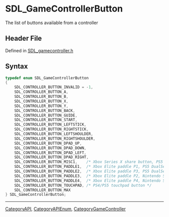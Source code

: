 # SDL_GameControllerButton

The list of buttons available from a controller

## Header File

Defined in [SDL_gamecontroller.h](https://github.com/libsdl-org/SDL/blob/SDL2/include/SDL_gamecontroller.h)

## Syntax

```c
typedef enum SDL_GameControllerButton
{
    SDL_CONTROLLER_BUTTON_INVALID = -1,
    SDL_CONTROLLER_BUTTON_A,
    SDL_CONTROLLER_BUTTON_B,
    SDL_CONTROLLER_BUTTON_X,
    SDL_CONTROLLER_BUTTON_Y,
    SDL_CONTROLLER_BUTTON_BACK,
    SDL_CONTROLLER_BUTTON_GUIDE,
    SDL_CONTROLLER_BUTTON_START,
    SDL_CONTROLLER_BUTTON_LEFTSTICK,
    SDL_CONTROLLER_BUTTON_RIGHTSTICK,
    SDL_CONTROLLER_BUTTON_LEFTSHOULDER,
    SDL_CONTROLLER_BUTTON_RIGHTSHOULDER,
    SDL_CONTROLLER_BUTTON_DPAD_UP,
    SDL_CONTROLLER_BUTTON_DPAD_DOWN,
    SDL_CONTROLLER_BUTTON_DPAD_LEFT,
    SDL_CONTROLLER_BUTTON_DPAD_RIGHT,
    SDL_CONTROLLER_BUTTON_MISC1,    /* Xbox Series X share button, PS5 microphone button, Nintendo Switch Pro capture button, Amazon Luna microphone button */
    SDL_CONTROLLER_BUTTON_PADDLE1,  /* Xbox Elite paddle P1, PS5 DualSense Edge RB button, Nintendo Switch Joy-Con (L) SR button, Steam Deck L4 button (upper left, facing the back) */
    SDL_CONTROLLER_BUTTON_PADDLE2,  /* Xbox Elite paddle P3, PS5 DualSense Edge LB button, Nintendo Switch Joy-Con (L) SL button, Steam Deck L5 button (upper right, facing the back) */
    SDL_CONTROLLER_BUTTON_PADDLE3,  /* Xbox Elite paddle P2, Nintendo Switch Joy-Con (R) SR button, Steam Deck R4 button (lower left, facing the back) */
    SDL_CONTROLLER_BUTTON_PADDLE4,  /* Xbox Elite paddle P4, Nintendo Switch Joy-Con (R) SR button, Steam Deck R5 button (lower right, facing the back) */
    SDL_CONTROLLER_BUTTON_TOUCHPAD, /* PS4/PS5 touchpad button */
    SDL_CONTROLLER_BUTTON_MAX
} SDL_GameControllerButton;
```

----
[CategoryAPI](CategoryAPI), [CategoryAPIEnum](CategoryAPIEnum), [CategoryGameController](CategoryGameController)

